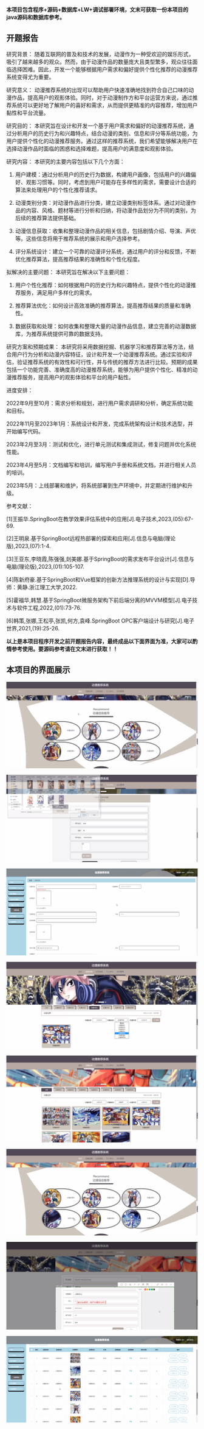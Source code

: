 ****本项目包含程序+源码+数据库+LW+调试部署环境，文末可获取一份本项目的java源码和数据库参考。****

## ******开题报告******

研究背景：
随着互联网的普及和技术的发展，动漫作为一种受欢迎的娱乐形式，吸引了越来越多的观众。然而，由于动漫作品的数量庞大且类型繁多，观众往往面临选择困难。因此，开发一个能够根据用户需求和偏好提供个性化推荐的动漫推荐系统变得尤为重要。

研究意义：
动漫推荐系统的出现可以帮助用户快速准确地找到符合自己口味的动漫作品，提高用户的观影体验。同时，对于动漫制作方和平台运营方来说，通过推荐系统可以更好地了解用户的喜好和需求，从而提供更精准的内容推荐，增加用户黏性和平台流量。

研究目的：
本研究旨在设计和开发一个基于用户需求和偏好的动漫推荐系统，通过分析用户的历史行为和兴趣特点，结合动漫的类别、信息和评分等系统功能，为用户提供个性化的动漫推荐服务。通过这样的推荐系统，我们希望能够解决用户在选择动漫作品时面临的困惑和选择难题，提高用户的满意度和观影体验。

研究内容： 本研究的主要内容包括以下几个方面：

  1. 用户建模：通过分析用户的历史行为数据，构建用户画像，包括用户的兴趣偏好、观影习惯等。同时，考虑到用户可能存在多样性的需求，需要设计合适的算法来处理用户的个性化推荐请求。

  2. 动漫类别分类：对动漫作品进行分类，建立动漫类别标签体系。通过对动漫作品的内容、风格、题材等进行分析和归纳，将动漫作品划分为不同的类别，为后续的推荐算法提供基础。

  3. 动漫信息获取：收集和整理动漫作品的相关信息，包括剧情介绍、导演、声优等。这些信息将用于推荐系统的展示和用户选择参考。

  4. 评分系统设计：建立一个可靠的动漫评分系统，通过用户的评分和反馈，不断优化推荐算法，提高推荐结果的准确性和个性化程度。

拟解决的主要问题： 本研究旨在解决以下主要问题：

  1. 用户个性化推荐：如何根据用户的历史行为和兴趣特点，提供个性化的动漫推荐服务，满足用户多样化的需求。

  2. 推荐算法优化：如何设计高效准确的推荐算法，提高推荐结果的质量和准确性。

  3. 数据获取和处理：如何收集和整理大量的动漫作品信息，建立完善的动漫数据库，为推荐系统提供可靠的数据支持。

研究方案和预期成果：
本研究将采用数据挖掘、机器学习和推荐算法等方法，结合用户行为分析和动漫内容特征，设计和开发一个动漫推荐系统。通过实验和评估，验证推荐系统的有效性和可行性，并与传统的推荐方法进行比较。预期的成果包括一个功能完善、准确度高的动漫推荐系统，能够为用户提供个性化、精准的动漫推荐服务，提高用户的观影体验和平台的用户黏性。

进度安排：

2022年9月至10月：需求分析和规划，进行用户需求调研和分析，确定系统功能和目标。

2022年11月至2023年1月：系统设计和开发，完成系统架构设计和技术选型，并开始编写代码。

2023年2月至3月：测试和优化，进行单元测试和集成测试，修复问题并优化系统性能。

2023年4月至5月：文档编写和培训，编写用户手册和系统文档，并进行相关人员的培训。

2023年5月：上线部署和维护，将系统部署到生产环境中，并定期进行维护和升级。

参考文献：

[1]王振华.SpringBoot在教学效果评估系统中的应用[J].电子技术,2023,(05):67-69.

[2]王明泉.基于SpringBoot远程热部署的探索和应用[J].信息与电脑(理论版),2023,(07):1-4.

[3]王亚东,李晓霞,陈强强,剡美娜.基于SpringBoot的需求发布平台设计[J].信息与电脑(理论版),2023,(01):105-107.

[4]陈新府豪.基于SpringBoot和Vue框架的创新方法推理系统的设计与实现[D].导师：黄静.浙江理工大学,2022.

[5]霍福华,韩慧.基于SpringBoot微服务架构下前后端分离的MVVM模型[J].电子技术与软件工程,2022,(01):73-76.

[6]韩策,张娜,王松亭,张凯,何方,袁峰.SpringBoot OPC客户端设计与研究[J].电子世界,2021,(19):25-26.

****以上是本项目程序开发之前开题报告内容，最终成品以下面界面为准，大家可以酌情参考使用。要源码参考请在文末进行获取！！****

## ******本项目的界面展示******

![](./res/4d27b93b5e8f4549bcb6065939499ff7.png)

![](./res/ccc175b0538640439dac973c48d7cd3e.png)

![](./res/4785e424925a47e1bd466a047737130c.png)

![](./res/0ceeb9ae50d84d1d8661d5625b837cca.png)

![](./res/734da81bbcc54802bee08f13a68ec102.png)

![](./res/b3a430dac2804694b6d98827b9538b2b.png)

![](./res/10c05f3ad6bf4e6cbc75f447de7e80c0.png)

![](./res/6f06518732a74b03a6d445d1d0a209a5.png)

